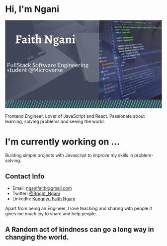 # Hi, I'm Ngani

![image](./background.png)

Frontend Engineer. Lover of JavaScript and React. Passionate about learning, solving problems and seeing the world.

# I'm currently working on ...

Building simple projects with Javascript to improve my skills in problem-solving.


## Contact Info

- Email: nganifaith@gmail.com
- Twitter: [@Bright_Ngani](https://twitter.com/bright_ngani)
- LinkedIn: [Kongnyu Faith Ngani](https://www.linkedin.com/in/ngani-faith/)

Apart from being an Engineer, I love teaching and sharing with people it gives me much joy to share and help people.

## A Random act of kindness can go a long way in changing the world.
